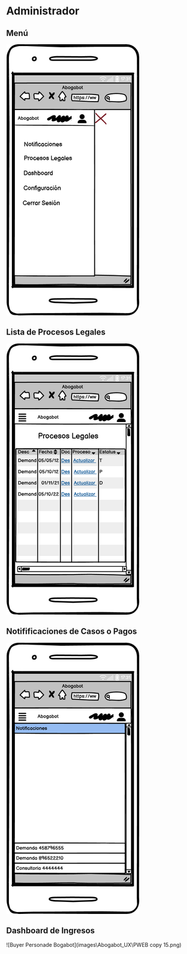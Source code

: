 # Administrador
## Menú
![Buyer Personade Bogabot](images\Abogabot_UX\MAdmon.png)
## Lista de Procesos Legales
![Buyer Personade Bogabot](images\Abogabot_UX\ProcesoLegalAdmin.png)
## Notifificaciones de Casos o Pagos
![Buyer Personade Bogabot](images\Abogabot_UX\NotifiAdmn.png)
## Dashboard de Ingresos
![Buyer Personade Bogabot](images\Abogabot_UX\PWEB copy 15.png)
